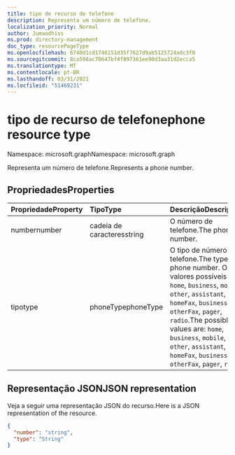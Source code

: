 ```yaml
---
title: tipo de recurso de telefone
description: Representa um número de telefone.
localization_priority: Normal
author: Jumaodhiss
ms.prod: directory-management
doc_type: resourcePageType
ms.openlocfilehash: 6740d1cd1746151d35f7627d9ab5125724adc3f0
ms.sourcegitcommit: 8ca598ac70647bf4f897361ee90d3aa31d2ecca5
ms.translationtype: MT
ms.contentlocale: pt-BR
ms.lasthandoff: 03/31/2021
ms.locfileid: "51469231"
---
```

# <a name="phone-resource-type"></a><span data-ttu-id="efba3-103">tipo de recurso de telefone</span><span class="sxs-lookup"><span data-stu-id="efba3-103">phone resource type</span></span>

<span data-ttu-id="efba3-104">Namespace: microsoft.graph</span><span class="sxs-lookup"><span data-stu-id="efba3-104">Namespace: microsoft.graph</span></span>

<span data-ttu-id="efba3-105">Representa um número de telefone.</span><span class="sxs-lookup"><span data-stu-id="efba3-105">Represents a phone number.</span></span>


## <a name="properties"></a><span data-ttu-id="efba3-106">Propriedades</span><span class="sxs-lookup"><span data-stu-id="efba3-106">Properties</span></span>
| <span data-ttu-id="efba3-107">Propriedade</span><span class="sxs-lookup"><span data-stu-id="efba3-107">Property</span></span>     | <span data-ttu-id="efba3-108">Tipo</span><span class="sxs-lookup"><span data-stu-id="efba3-108">Type</span></span>   |<span data-ttu-id="efba3-109">Descrição</span><span class="sxs-lookup"><span data-stu-id="efba3-109">Description</span></span>|
|:---------------|:--------|:----------|
|<span data-ttu-id="efba3-110">number</span><span class="sxs-lookup"><span data-stu-id="efba3-110">number</span></span>|<span data-ttu-id="efba3-111">cadeia de caracteres</span><span class="sxs-lookup"><span data-stu-id="efba3-111">string</span></span>|<span data-ttu-id="efba3-112">O número de telefone.</span><span class="sxs-lookup"><span data-stu-id="efba3-112">The phone number.</span></span>|
|<span data-ttu-id="efba3-113">tipo</span><span class="sxs-lookup"><span data-stu-id="efba3-113">type</span></span>|<span data-ttu-id="efba3-114">phoneType</span><span class="sxs-lookup"><span data-stu-id="efba3-114">phoneType</span></span>|<span data-ttu-id="efba3-115">O tipo de número de telefone.</span><span class="sxs-lookup"><span data-stu-id="efba3-115">The type of phone number.</span></span> <span data-ttu-id="efba3-116">Os valores possíveis são `home`, `business`, `mobile`, `other`, `assistant`, `homeFax`, `businessFax`, `otherFax`, `pager`, `radio`.</span><span class="sxs-lookup"><span data-stu-id="efba3-116">The possible values are: `home`, `business`, `mobile`, `other`, `assistant`, `homeFax`, `businessFax`, `otherFax`, `pager`, `radio`.</span></span>|

## <a name="json-representation"></a><span data-ttu-id="efba3-117">Representação JSON</span><span class="sxs-lookup"><span data-stu-id="efba3-117">JSON representation</span></span>

<span data-ttu-id="efba3-118">Veja a seguir uma representação JSON do recurso.</span><span class="sxs-lookup"><span data-stu-id="efba3-118">Here is a JSON representation of the resource.</span></span>

<!-- {
  "blockType": "resource",
  "optionalProperties": [

  ],
  "@odata.type": "microsoft.graph.phone"
}-->

```json
{
  "number": "string",
  "type": "String"
}

```

<!-- uuid: 8fcb5dbc-d5aa-4681-8e31-b001d5168d79
2015-10-25 14:57:30 UTC -->
<!-- {
  "type": "#page.annotation",
  "description": "phone resource",
  "keywords": "",
  "section": "documentation",
  "tocPath": ""
}-->

